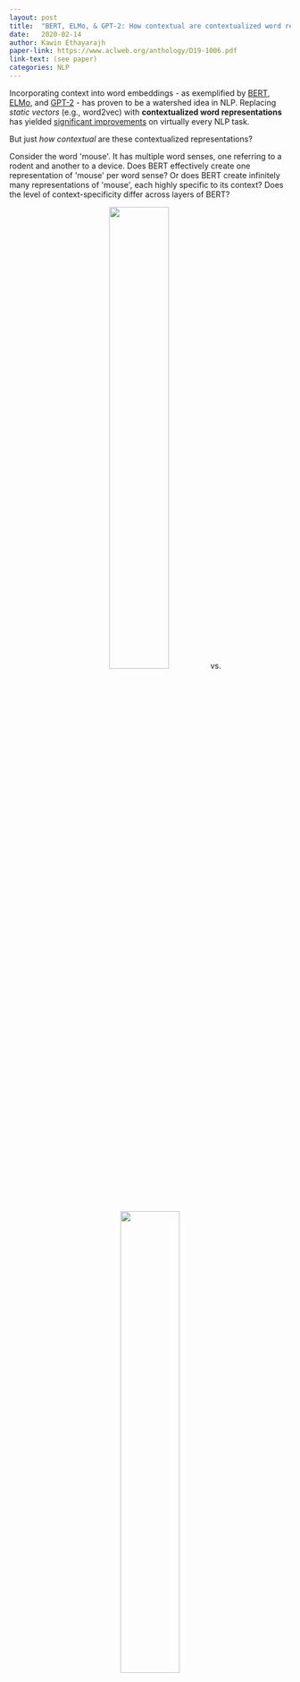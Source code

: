```yaml
---
layout: post
title:  "BERT, ELMo, & GPT-2: How contextual are contextualized word representations?"
date:   2020-02-14
author: Kawin Ethayarajh 
paper-link: https://www.aclweb.org/anthology/D19-1006.pdf
link-text: (see paper)
categories: NLP
---
```

Incorporating context into word embeddings - as exemplified by [BERT](https://arxiv.org/abs/1810.04805), [ELMo](https://arxiv.org/abs/1802.05365), and [GPT-2](https://d4mucfpksywv.cloudfront.net/better-language-models/language_models_are_unsupervised_multitask_learners.pdf) - has proven to be a watershed idea in NLP. Replacing *static vectors* (e.g., word2vec) with **contextualized word representations** has yielded [significant improvements](https://gluebenchmark.com/leaderboard) on virtually every NLP task.

But just *how contextual* are these contextualized representations?

Consider the word 'mouse'. It has multiple word senses, one referring to a rodent and another to a device. Does BERT effectively create one representation of 'mouse' per word sense? Or does BERT create infinitely many representations of 'mouse', each highly specific to its context? Does the level of context-specificity differ across layers of BERT?
<p align="center">
	<img src="{{ site.url }}/blog/assets/contextual/contextual_mouse_transparent_1.png" style="width: 46%">
	&nbsp; vs. &nbsp;
	<img src="{{ site.url }}/blog/assets/contextual/contextual_mouse_transparent_2.png" style="width: 46%">
</p>

In our EMNLP 2019 paper, ["How Contextual are Contextualized Word Representations?"](https://www.aclweb.org/anthology/D19-1006.pdf), we tackle these questions and arrive at some surprising conclusions:

1. In all layers of BERT, ELMo, and GPT-2, contextualized word representations are *anisotropic*: they occupy a narrow cone in the embedding space instead of being distributed throughout.

2. In all three models, upper layers produce more context-specific representations than lower layers. However, intra-sentence similarity varies across models, suggesting that BERT, ELMo, and GPT-2 contextualize words very differently from one another.

3. On average, less than 5% of the variance in a word’s contextualized representations can be explained by their first principal component[^1]. Still, principal components of contextualized representations in lower layers of BERT outperform GloVe and FastText on static embedding benchmarks like solving word analogies![^2]


### Measures of Contextuality

What does contextuality look like? Consider these two sentences:

> <span style="font-style: normal; letter-spacing: 0px; color: black"> A panda <span style="font-style: normal; letter-spacing: 0px; color: red">dog</span> runs.</span>

> <span style="font-style: normal; letter-spacing: 0px; color: black">A <span style="font-style: normal; letter-spacing: 0px; color: green">dog</span> is trying to get bacon off its back.</span>

<span style="font-style: normal; letter-spacing: 0px; color: red">$\vec{dog}$</span> == <span style="font-style: normal; letter-spacing: 0px; color: green">$\vec{dog}$</span> implies that there is no contextualization (i.e., what we'd get with word2vec). 
<span style="font-style: normal; letter-spacing: 0px; color: red">$\vec{dog}$</span> != <span style="font-style: normal; letter-spacing: 0px; color: green">$\vec{dog}$</span> implies that there is *some* contextualization. The difficulty lies in quantifying the extent to which this occurs. Since there is no definitive measure of contextuality, we propose three new ones:

1. **Self-Similarity (SelfSim)**: The average cosine similarity of a word with itself across all contexts, where representations of the word are drawn from the same layer of a given model. For example, we would take the mean of cos(<span style="font-style: normal; letter-spacing: 0px; color: red">$\vec{dog}$</span>, <span style="font-style: normal; letter-spacing: 0px; color: green">$\vec{dog}$</span>) over all unique pairs to calculate SelfSim('dog').

2. **Intra-Sentence Similarity (IntraSim)**: The average cosine similarity between a word and its context, where the context is represented as the average of its word representations. For example, for the first sentence $\vec{s} = \frac{1}{4}(\vec{A} + \vec{panda} + \vec{dog} + \vec{runs}).$ IntraSim(s) would then be the average cosine similarity between $s$ and each of the four words.

3. **Maximum Explainable Variance (MEV)**: The proportion of variance explained by the first principal component of a word’s representations (in a given layer) across different contexts. For example, MEV('dog') would be the proportion of variance explained by the first principal component of <span style="font-style: normal; letter-spacing: 0px; color: red">$\vec{dog}$</span>, <span style="font-style: normal; letter-spacing: 0px; color: green">$\vec{dog}$</span>, and every other instance of 'dog' in the data.

Note that each of these measures is calculated for *a given layer of a given model*, since each layer has its own representation space. For example, the word 'dog' has different self-similarity values in Layer 1 of BERT and Layer 2 of BERT.


### Adjusting for Anisotropy

When discussing contextuality, it is important to consider the isotropy of embeddings (i.e., whether they're uniformly distributed in all directions).

In both figures below, SelfSim('dog') = 0.95. On the left, isotropy is high: this suggests that 'dog' is poorly contextualized, since its representations are nearly identical across all contexts. The figure on the right -- which has low isotropy -- suggests the opposite: because *any two words have a cosine similarity > 0.95*, a self-similarity of 0.95 is relatively low, in which case 'dog' *is* highly contextualized!
<p align="center">
	<img src="{{ site.url }}/blog/assets/contextual/sphere_1.png" style="width: 30%">
	&nbsp; vs. &nbsp;
	<img src="{{ site.url }}/blog/assets/contextual/sphere_2.png" style="width: 30%">
</p>
To adjust for anisotropy, we calculate *anisotropic baselines* for each of our measures and subtract each baseline from the respective raw measure.[^3]

But is it even necessary to adjust for anisotropy? Yes! As seen below, upper layers of BERT and GPT-2 are extremely anisotropic, suggesting that high anisotropy is inherent to -- or at least a consequence of -- the process of contextualization: 

<p align="center">
	<img src="{{ site.url }}/blog/assets/contextual/mean_cosine_similarity_across_words.png" style="width: 100%">
</p>


### Context-Specificity

**On average, contextualized representations are more context-specific in higher layers.** As seen below, the decrease in self-similarity is almost monotonic. This is analogous to how upper layers of LSTMs trained on NLP tasks learn more task-specific representations ([Liu et al., 2019](https://arxiv.org/abs/1903.08855)). GPT-2 is the most context-specific; representations in its last layer are almost maximally context-specific.

<p align="center">
	<img src="{{ site.url }}/blog/assets/contextual/self_similarity_above_expected.png" style="width: 100%">
</p>

**Stopwords such as 'the' have among the lowest self-similarity (i.e., the most context-specific representations).** This suggests that the variety of contexts a word appears in, rather than its inherent polysemy, is what drives variation in its contextualized representations.  This suggests that ELMo, BERT, and GPT-2 are not simply assigning one representation per word sense; otherwise, there would not be so much variation in the representations of words with so few word senses.

**Context-specificity manifests very differently in ELMo, BERT, and GPT-2.** As seen below, in ELMo, words in the same sentence are more similar to one  another in upper layers. In BERT, words in the same sentence are more dissimilar to one another in upper layers but are on average more similar to each other than two random words. In contrast, for GPT-2, word representations  in the same sentence are no more similar to each other than randomly sampled words. This suggests that BERT and GPT-2's contextualization are more nuanced than ELMo's, as they seem to recognize that words appearing in the same context do not necessarily have a similar meaning.

<p align="center">
	<img src="{{ site.url }}/blog/assets/contextual/mean_cosine_similarity_between_sentence_and_words.png" style="width: 100%">
</p>


### Static vs. Contextualized

**On average, less than 5% of the variance in a word’s contextualized representations can be explained by a static embedding.** This 5% threshold represents the best-case scenario, where the static embedding is the first principal component. There is no theoretical guarantee that a word vector obtained using GloVe, for example, would be similar to the static embedding that maximizes the variance explained. This suggests that BERT, ELMo, and GPT-2 are not simply assigning one embedding per word sense: otherwise, the proportion of variance explained would be much higher. 

**Principal components of contextualized representations in lower layers of BERT outperform GloVe and FastText on many static embedding benchmarks.** This method takes the previous finding to its logical conclusion: what if we created a new type of static embedding for each word by simply taking the first principal component of its contextualized representations? It turns out that this works surprisingly well. If we use representations from lower layers of BERT, these *principal component embeddings* outperform GloVe and FastText on benchmark tasks covering semantic similarity, analogy solving, and concept categorization. 
	
As seen below, for all three models, principal component embeddings created from lower layers are more effective than those created from upper layers. Those created using GPT-2 perform markedly worse than those from ELMo and BERT. Given that upper layers are much more context-specific than lower layers, and given that GPT-2’s representations are more context-specific, this suggests that principal components of less context-specific representations are more effective on these tasks.

<p align="center">
	<img src="{{ site.url }}/blog/assets/contextual/pc_static_embeddings.png" style="width: 100%">
</p>


### Conclusion

In ELMo, BERT, and GPT-2, upper layers produce more context-specific and representations than lower layers. However, these models contextualize words very differently from one another: after adjusting for anisotropy, the similarity between words in the same sentence is highest in ELMo but almost non-existent in GPT-2.

On average, less than 5% of the variance in a word's contextualized representations can be explained by a static embedding. Even in the best-case scenario, static word embeddings would thus be a poor replacement for contextualized ones. Still, contextualized representations can be used to create a more powerful type of static embedding: principal components of contextualized representations in lower layers of BERT are much better than GloVe and FastText!

If you're interested in reading more along these lines, check out Anna Rogers' [The Dark Secrets of BERT (2020)](https://text-machine-lab.github.io/blog/2020/bert-secrets/) and Lena Voita's [Evolution of Representations in the Transformer (2019)](https://lena-voita.github.io/posts/emnlp19_evolution.html). If you found this post useful, you can cite our paper as follows:

	@inproceedings{@inproceedings{ethayarajh-2019-contextual,
    title = "How Contextual are Contextualized Word Representations? Comparing the Geometry of {BERT}, {ELM}o, and {GPT}-2 Embeddings",
    author = "Ethayarajh, Kawin",
    booktitle = "Proceedings of the 2019 Conference on Empirical Methods in Natural Language Processing and the 9th International Joint Conference on Natural Language Processing (EMNLP-IJCNLP)",
    month = nov, year = "2019", address = "Hong Kong, China",
    publisher = "Association for Computational Linguistics",
    url = "https://www.aclweb.org/anthology/D19-1006",
    doi = "10.18653/v1/D19-1006",
    pages = "55--65",
	}


##### Acknowledgements

<p class="small-text"> 
Many thanks to Anna Rogers for live-tweeting this paper during EMNLP 2019.
</p>


##### Footnotes

[^1]: This was calculated after adjusting for the effect of anisotropy.

[^2]: Some previous work ([Schluter, 2018](https://www.aclweb.org/anthology/N18-2039); [Rogers et al., 2017](https://www.aclweb.org/anthology/S17-1017)) has argued that word analogies should not be used for evaluating word embeddings, for a number of different theoretical and empirical reasons. We agree with this position. However, given the historical importance of this test, it is worth mentioning here.

[^3]: For self-similarity and intra-sentence similarity, the baseline is the average cosine similarity between randomly sampled representations (of different words) from a given layer's representation space. For MEV, the baseline is the variance explained by the first principal component of uniformly randomly sampled representations. See the paper for details.